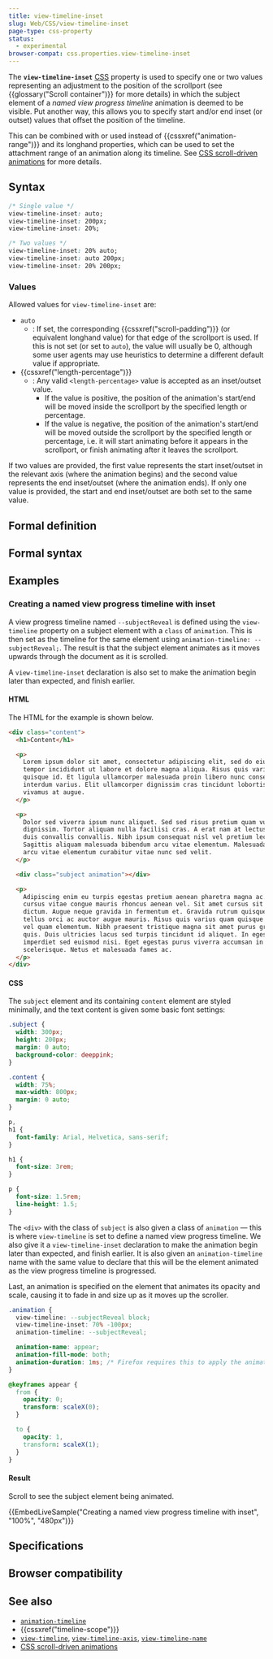 ```yaml
---
title: view-timeline-inset
slug: Web/CSS/view-timeline-inset
page-type: css-property
status:
  - experimental
browser-compat: css.properties.view-timeline-inset
---
```




The **`view-timeline-inset`** [CSS](/Web/CSS) property is used to specify one or two values representing an adjustment to the position of the scrollport (see {{glossary("Scroll container")}} for more details) in which the subject element of a _named view progress timeline_ animation is deemed to be visible. Put another way, this allows you to specify start and/or end inset (or outset) values that offset the position of the timeline.

This can be combined with or used instead of {{cssxref("animation-range")}} and its longhand properties, which can be used to set the attachment range of an animation along its timeline.
See [CSS scroll-driven animations](/Web/CSS/CSS_scroll-driven_animations) for more details.

## Syntax

```css
/* Single value */
view-timeline-inset: auto;
view-timeline-inset: 200px;
view-timeline-inset: 20%;

/* Two values */
view-timeline-inset: 20% auto;
view-timeline-inset: auto 200px;
view-timeline-inset: 20% 200px;
```

### Values

Allowed values for `view-timeline-inset` are:

- `auto`
  - : If set, the corresponding {{cssxref("scroll-padding")}} (or equivalent longhand value) for that edge of the scrollport is used. If this is not set (or set to `auto`), the value will usually be 0, although some user agents may use heuristics to determine a different default value if appropriate.
- {{cssxref("length-percentage")}}
  - : Any valid `<length-percentage>` value is accepted as an inset/outset value.
    - If the value is positive, the position of the animation's start/end will be moved inside the scrollport by the specified length or percentage.
    - If the value is negative, the position of the animation's start/end will be moved outside the scrollport by the specified length or percentage, i.e. it will start animating before it appears in the scrollport, or finish animating after it leaves the scrollport.

If two values are provided, the first value represents the start inset/outset in the relevant axis (where the animation begins) and the second value represents the end inset/outset (where the animation ends). If only one value is provided, the start and end inset/outset are both set to the same value.

## Formal definition



## Formal syntax



## Examples

### Creating a named view progress timeline with inset

A view progress timeline named `--subjectReveal` is defined using the `view-timeline` property on a subject element with a `class` of `animation`.
This is then set as the timeline for the same element using `animation-timeline: --subjectReveal;`. The result is that the subject element animates as it moves upwards through the document as it is scrolled.

A `view-timeline-inset` declaration is also set to make the animation begin later than expected, and finish earlier.

#### HTML

The HTML for the example is shown below.

```html
<div class="content">
  <h1>Content</h1>

  <p>
    Lorem ipsum dolor sit amet, consectetur adipiscing elit, sed do eiusmod
    tempor incididunt ut labore et dolore magna aliqua. Risus quis varius quam
    quisque id. Et ligula ullamcorper malesuada proin libero nunc consequat
    interdum varius. Elit ullamcorper dignissim cras tincidunt lobortis feugiat
    vivamus at augue.
  </p>

  <p>
    Dolor sed viverra ipsum nunc aliquet. Sed sed risus pretium quam vulputate
    dignissim. Tortor aliquam nulla facilisi cras. A erat nam at lectus urna
    duis convallis convallis. Nibh ipsum consequat nisl vel pretium lectus.
    Sagittis aliquam malesuada bibendum arcu vitae elementum. Malesuada bibendum
    arcu vitae elementum curabitur vitae nunc sed velit.
  </p>

  <div class="subject animation"></div>

  <p>
    Adipiscing enim eu turpis egestas pretium aenean pharetra magna ac. Arcu
    cursus vitae congue mauris rhoncus aenean vel. Sit amet cursus sit amet
    dictum. Augue neque gravida in fermentum et. Gravida rutrum quisque non
    tellus orci ac auctor augue mauris. Risus quis varius quam quisque id diam
    vel quam elementum. Nibh praesent tristique magna sit amet purus gravida
    quis. Duis ultricies lacus sed turpis tincidunt id aliquet. In egestas erat
    imperdiet sed euismod nisi. Eget egestas purus viverra accumsan in nisl nisi
    scelerisque. Netus et malesuada fames ac.
  </p>
</div>
```

#### CSS

The `subject` element and its containing `content` element are styled minimally, and the text content is given some basic font settings:

```css
.subject {
  width: 300px;
  height: 200px;
  margin: 0 auto;
  background-color: deeppink;
}

.content {
  width: 75%;
  max-width: 800px;
  margin: 0 auto;
}

p,
h1 {
  font-family: Arial, Helvetica, sans-serif;
}

h1 {
  font-size: 3rem;
}

p {
  font-size: 1.5rem;
  line-height: 1.5;
}
```

The `<div>` with the class of `subject` is also given a class of `animation` — this is where `view-timeline` is set to define a named view progress timeline. We also give it a `view-timeline-inset` declaration to make the animation begin later than expected, and finish earlier. It is also given an `animation-timeline` name with the same value to declare that this will be the element animated as the view progress timeline is progressed.

Last, an animation is specified on the element that animates its opacity and scale, causing it to fade in and size up as it moves up the scroller.

```css
.animation {
  view-timeline: --subjectReveal block;
  view-timeline-inset: 70% -100px;
  animation-timeline: --subjectReveal;

  animation-name: appear;
  animation-fill-mode: both;
  animation-duration: 1ms; /* Firefox requires this to apply the animation */
}

@keyframes appear {
  from {
    opacity: 0;
    transform: scaleX(0);
  }

  to {
    opacity: 1,
    transform: scaleX(1);
  }
}
```

#### Result

Scroll to see the subject element being animated.

{{EmbedLiveSample("Creating a named view progress timeline with inset", "100%", "480px")}}

## Specifications



## Browser compatibility



## See also

- [`animation-timeline`](/Web/CSS/animation-timeline)
- {{cssxref("timeline-scope")}}
- [`view-timeline`](/Web/CSS/view-timeline), [`view-timeline-axis`](/Web/CSS/view-timeline-axis), [`view-timeline-name`](/Web/CSS/view-timeline-name)
- [CSS scroll-driven animations](/Web/CSS/CSS_scroll-driven_animations)
